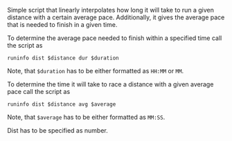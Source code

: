 Simple script that linearly interpolates how long it will take to run a given
distance with a certain average pace.
Additionally, it gives the average pace that is needed to finish in a given
time.

To determine the average pace needed to finish within a specified time call the
script as
```
runinfo dist $distance dur $duration
```
Note, that `$duration` has to be either formatted as `HH:MM` or `MM`.

To determine the time it will take to race a distance with a given average pace
call the script as
```
runinfo dist $distance avg $average
```
Note, that `$average` has to be either formatted as `MM:SS`.

Dist has to be specified as number.
